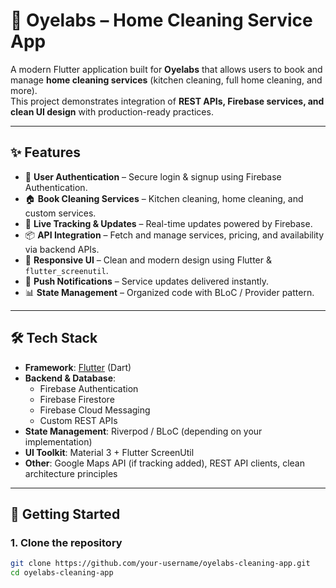 # 🧹 Oyelabs – Home Cleaning Service App

A modern Flutter application built for **Oyelabs** that allows users to book and manage **home cleaning services** (kitchen cleaning, full home cleaning, and more).  
This project demonstrates integration of **REST APIs, Firebase services, and clean UI design** with production-ready practices.

---

## ✨ Features

- 🔑 **User Authentication** – Secure login & signup using Firebase Authentication.  
- 🏠 **Book Cleaning Services** – Kitchen cleaning, home cleaning, and custom services.  
- 📍 **Live Tracking & Updates** – Real-time updates powered by Firebase.  
- 📦 **API Integration** – Fetch and manage services, pricing, and availability via backend APIs.  
- 🎨 **Responsive UI** – Clean and modern design using Flutter & `flutter_screenutil`.  
- 🔔 **Push Notifications** – Service updates delivered instantly.  
- 📊 **State Management** – Organized code with BLoC / Provider pattern.  

---

## 🛠️ Tech Stack

- **Framework**: [Flutter](https://flutter.dev) (Dart)  
- **Backend & Database**:  
  - Firebase Authentication  
  - Firebase Firestore  
  - Firebase Cloud Messaging  
  - Custom REST APIs  
- **State Management**: Riverpod / BLoC (depending on your implementation)  
- **UI Toolkit**: Material 3 + Flutter ScreenUtil  
- **Other**: Google Maps API (if tracking added), REST API clients, clean architecture principles  

---

## 🚀 Getting Started

### 1. Clone the repository
```bash
git clone https://github.com/your-username/oyelabs-cleaning-app.git
cd oyelabs-cleaning-app
```